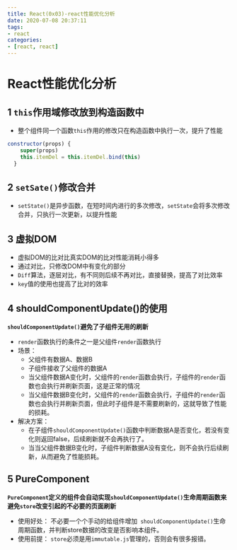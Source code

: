 ```yaml
---
title: React(0x03)-react性能优化分析
date: 2020-07-08 20:37:11
tags:
- react
categories:
- [react, react]
---
```


#  React性能优化分析

##  1 `this`作用域修改放到构造函数中

* 整个组件同一个函数`this`作用的修改只在构造函数中执行一次，提升了性能

```js
constructor(props) {
    super(props)
    this.itemDel = this.itemDel.bind(this)
  }
```

##  2 `setSate()`修改合并

* `setState()`是异步函数，在短时间内进行的多次修改，`setState`会将多次修改合并，只执行一次更新，以提升性能

##  3 虚拟DOM

* 虚拟DOM的比对比真实DOM的比对性能消耗小得多
* 通过对比，只修改DOM中有变化的部分
* `Diff`算法，逐层对比，有不同则后续不再对比，直接替换，提高了对比效率
* `key`值的使用也提高了比对的效率

##   4 shouldComponentUpdate()的使用

**`shouldComponentUpdate()`避免了子组件无用的刷新**

* `render`函数执行的条件之一是父组件`render`函数执行
* 场景：
  * 父组件有数据A、数据B
  * 子组件接收了父组件的数据A
  * 当父组件数据A变化时，父组件的`render`函数会执行，子组件的`render`函数也会执行并刷新页面，这是正常的情况
  * 当父组件数据B变化时，父组件的`render`函数会执行，子组件的`render`函数也会执行并刷新页面，但此时子组件是不需要刷新的，这就导致了性能的损耗。
* 解决方案：
  * 在子组件`shouldComponentUpdate()`函数中判断数据A是否变化，若没有变化则返回false，后续刷新就不会再执行了。
  * 当当父组件数据B变化时，子组件判断数据A没有变化，则不会执行后续刷新，从而避免了性能损耗。



##  5 PureComponent

**`PureComponent`定义的组件会自动实现`shouldComponentUpdate()`生命周期函数来避免`store`改变引起的不必要的页面刷新**

* 使用好处： 不必要一个个手动的给组件增加` shouldComponentUpdate()`生命周期函数，并判断store数据的改变是否影响本组件。
* 使用前提： `store`必须是用`immutable.js`管理的，否则会有很多报错。